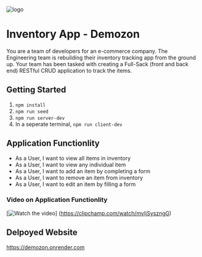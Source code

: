 ![logo](https://user-images.githubusercontent.com/44912347/202296600-c5f247d6-9616-49db-88f0-38433429d781.jpg)

# Inventory App - Demozon

You are a team of developers for an e-commerce company. The Engineering team is rebuilding their inventory tracking app from the ground up. Your team has been tasked with creating a Full-Sack (front and back end) RESTful CRUD application to track the items.

## Getting Started

1. `npm install`
2. `npm run seed`
3. `npm run server-dev`
4. In a seperate terminal, `npm run client-dev`

## Application Functionlity

- As a User, I want to view all items in inventory
- As a User, I want to view any individual item
- As a User, I want to add an item by completing a form
- As a User, I want to remove an item from inventory
- As a User, I want to edit an item by filling a form

### Video on Application Functionlity

[![Watch the video](https://clipchamp.com/watch/mvIjSyszngG)] (https://clipchamp.com/watch/mvIjSyszngG)

## Delpoyed Website

https://demozon.onrender.com

